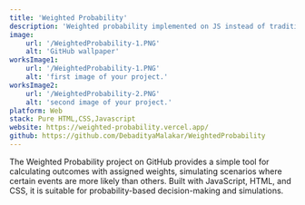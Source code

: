 ```yaml
---
title: 'Weighted Probability'
description: 'Weighted probability implemented on JS instead of traditional probability.'
image:
    url: '/WeightedProbability-1.PNG'
    alt: 'GitHub wallpaper'
worksImage1:
    url: '/WeightedProbability-1.PNG'
    alt: 'first image of your project.'
worksImage2:
    url: '/WeightedProbability-2.PNG'
    alt: 'second image of your project.'
platform: Web
stack: Pure HTML,CSS,Javascript
website: https://weighted-probability.vercel.app/
github: https://github.com/DebadityaMalakar/WeightedProbability
---
```


The Weighted Probability project on GitHub provides a simple tool for calculating outcomes with assigned weights, simulating scenarios where certain events are more likely than others. Built with JavaScript, HTML, and CSS, it is suitable for probability-based decision-making and simulations. 
